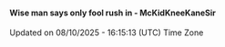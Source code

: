 #### Wise man says only fool rush in - McKidKneeKaneSir
Updated on 08/10/2025 - 16:15:13 (UTC) Time Zone
